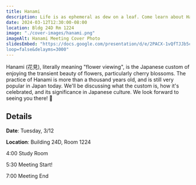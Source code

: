 ```yaml
---
title: Hanami
description: Life is as ephemeral as dew on a leaf. Come learn about Hanami and the transience of cherry blossoms!
date: 2024-03-12T12:30:00-08:00
location: Bldg 24D Rm 1224
image: "./cover-images/hanami.png"
imageAlt: Hanami Meeting Cover Photo
slidesEmbed: "https://docs.google.com/presentation/d/e/2PACX-1vQfTJJb5cYEAAzti_gdKj0bCdf0mf45xSQ9TgpC_IplafuSo92d95iHHnzcME7niLXuKHq_n286-j9G/pub?start=false&
loop=false&delayms=3000"
---
```


Hanami (花見), literally meaning "flower viewing", is the Japanese custom of enjoying the transient beauty of flowers, particularly cherry blossoms. The practice of Hanami is more than a thousand years old, and is still very popular in Japan today. We'll be discussing what the custom is, how it's celebrated, and its significance in Japanese culture. We look forward to seeing you there! 🌸

## Details

**Date**: Tuesday, 3/12

**Location**: Building 24D, Room 1224

4:00 Study Room

5:30 Meeting Start!

7:00 Meeting End
